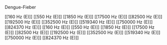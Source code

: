 Dengue-Fieber

[[160 Hz (E)]]
[[550 Hz (E)]]
[[1850 Hz (E)]]
[[17500 Hz (E)]]
[[82500 Hz (E)]]
[[192500 Hz (E)]]
[[352500 Hz (E)]]
[[519340 Hz (E)]]
[[750000 Hz (E)]]
[[824370 Hz (E)]]
[[160 Hz (E)]]
[[550 Hz (E)]]
[[1850 Hz (E)]]
[[17500 Hz (E)]]
[[82500 Hz (E)]]
[[192500 Hz (E)]]
[[352500 Hz (E)]]
[[519340 Hz (E)]]
[[750000 Hz (E)]]
[[824370 Hz (E)]]